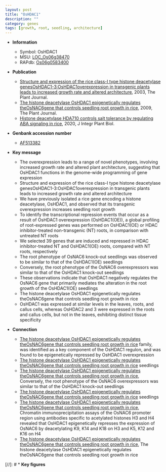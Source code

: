 ```yaml
---
layout: post
title: "OsHDAC1"
description: ""
category: genes
tags: [growth, root, seedling, architecture]
---
```


* **Information**  
    + Symbol: OsHDAC1  
    + MSU: [LOC_Os06g38470](http://rice.plantbiology.msu.edu/cgi-bin/ORF_infopage.cgi?orf=LOC_Os06g38470)  
    + RAPdb: [Os06g0583400](http://rapdb.dna.affrc.go.jp/viewer/gbrowse_details/irgsp1?name=Os06g0583400)  

* **Publication**  
    + [Structure and expression of the rice class-I type histone deacetylase genesOsHDAC1-3:OsHDAC1overexpression in transgenic plants leads to increased growth rate and altered architecture](http://www.ncbi.nlm.nih.gov/pubmed?term=Structure+and+expression+of+the+rice+class-I+type+histone+deacetylase+genesOsHDAC1-3:OsHDAC1overexpression+in+transgenic+plants+leads+to+increased+growth+rate+and+altered+architecture%5BTitle%5D), 2003, The Plant Journal.
    + [The histone deacetylase OsHDAC1 epigenetically regulates theOsNAC6gene that controls seedling root growth in rice](http://www.ncbi.nlm.nih.gov/pubmed?term=The+histone+deacetylase+OsHDAC1+epigenetically+regulates+theOsNAC6gene+that+controls+seedling+root+growth+in+rice%5BTitle%5D), 2009, The Plant Journal.
    + [Histone deacetylase HDA710 controls salt tolerance by regulating ABA signaling in rice](http://www.ncbi.nlm.nih.gov/pubmed?term=Histone+deacetylase+HDA710+controls+salt+tolerance+by+regulating+ABA+signaling+in+rice%5BTitle%5D), 2020, J Integr Plant Biol.

* **Genbank accession number**  
    + [AF513382](http://www.ncbi.nlm.nih.gov/nuccore/AF513382)

* **Key message**  
    + The overexpression leads to a range of novel phenotypes, involving increased growth rate and altered plant architecture, suggesting that OsHDAC1 functions in the genome-wide programming of gene expression
    + Structure and expression of the rice class-I type histone deacetylase genesOsHDAC1-3:OsHDAC1overexpression in transgenic plants leads to increased growth rate and altered architecture
    + We have previously isolated a rice gene encoding a histone deacetylase, OsHDAC1, and observed that its transgenic overexpression increases seedling root growth
    + To identify the transcriptional repression events that occur as a result of OsHDAC1 overexpression (OsHDAC1(OE)), a global profiling of root-expressed genes was performed on OsHDAC1(OE) or HDAC inhibitor-treated non-transgenic (NT) roots, in comparison with untreated NT roots
    + We selected 39 genes that are induced and repressed in HDAC inhibitor-treated NT and OsHDAC1(OE) roots, compared with NT roots, respectively
    + The root phenotype of OsNAC6 knock-out seedlings was observed to be similar to that of the OsHDAC1(OE) seedlings
    + Conversely, the root phenotype of the OsNAC6 overexpressors was similar to that of the OsHDAC1 knock-out seedlings
    + These observations indicate that OsHDAC1 negatively regulates the OsNAC6 gene that primarily mediates the alteration in the root growth of the OsHDAC1(OE) seedlings
    + The histone deacetylase OsHDAC1 epigenetically regulates theOsNAC6gene that controls seedling root growth in rice
    + OsHDAC1 was expressed at similar levels in the leaves, roots, and callus cells, whereas OsHDAC2 and 3 were expressed in the roots and callus cells, but not in the leaves, exhibiting distinct tissue specificity

* **Connection**  
    + [The histone deacetylase OsHDAC1 epigenetically regulates theOsNAC6gene that controls seedling root growth in rice](NAC) family, was identified as a key component of the OsHDAC1 regulon, and was found to be epigenetically repressed by OsHDAC1 overexpression
    + [The histone deacetylase OsHDAC1 epigenetically regulates theOsNAC6gene that controls seedling root growth in rice](OE) seedlings
    + [The histone deacetylase OsHDAC1 epigenetically regulates theOsNAC6gene that controls seedling root growth in rice](http://www.ncbi.nlm.nih.gov/pubmed?term=The+histone+deacetylase+OsHDAC1+epigenetically+regulates+theOsNAC6gene+that+controls+seedling+root+growth+in+rice%5BTitle%5D), Conversely, the root phenotype of the OsNAC6 overexpressors was similar to that of the OsHDAC1 knock-out seedlings
    + [The histone deacetylase OsHDAC1 epigenetically regulates theOsNAC6gene that controls seedling root growth in rice](OE) seedlings
    + [The histone deacetylase OsHDAC1 epigenetically regulates theOsNAC6gene that controls seedling root growth in rice](http://www.ncbi.nlm.nih.gov/pubmed?term=The+histone+deacetylase+OsHDAC1+epigenetically+regulates+theOsNAC6gene+that+controls+seedling+root+growth+in+rice%5BTitle%5D), Chromatin immunoprecipitation assays of the OsNAC6 promoter region using antibodies specific to acetylated histones H3 and H4 revealed that OsHDAC1 epigenetically represses the expression of OsNAC6 by deacetylating K9, K14 and K18 on H3 and K5, K12 and K16 on H4
    + [The histone deacetylase OsHDAC1 epigenetically regulates theOsNAC6gene that controls seedling root growth in rice](http://www.ncbi.nlm.nih.gov/pubmed?term=The+histone+deacetylase+OsHDAC1+epigenetically+regulates+theOsNAC6gene+that+controls+seedling+root+growth+in+rice%5BTitle%5D), The histone deacetylase OsHDAC1 epigenetically regulates theOsNAC6gene that controls seedling root growth in rice

[//]: # * **Key figures**  


